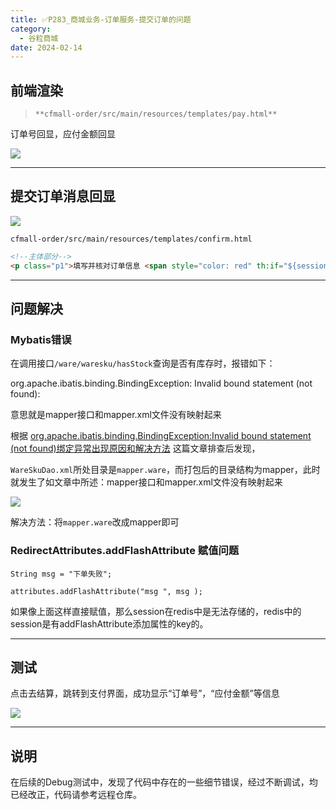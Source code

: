 ```yaml
---
title: ✅P283_商城业务-订单服务-提交订单的问题
category:
  - 谷粒商城
date: 2024-02-14
---
```


<!-- more -->

## 前端渲染

> `**cfmall-order/src/main/resources/templates/pay.html**`


订单号回显，应付金额回显

![](https://cfmall-hello.oss-cn-beijing.aliyuncs.com/img/202401/b061fb18f270479d1e6ef30fbf74ae03.png#id=JnQIb&originHeight=229&originWidth=1103&originalType=binary&ratio=1&rotation=0&showTitle=false&status=done&style=none&title=)

---

## 提交订单消息回显

![](https://cfmall-hello.oss-cn-beijing.aliyuncs.com/img/202401/19a299950e25cc1fe69b482c08f7c98e.png#id=Bg1v2&originHeight=1106&originWidth=1036&originalType=binary&ratio=1&rotation=0&showTitle=false&status=done&style=none&title=)

`cfmall-order/src/main/resources/templates/confirm.html`

```html
<!--主体部分-->
<p class="p1">填写并核对订单信息 <span style="color: red" th:if="${session.msg!=null}" th:text="${session.msg}"></span> </p>
```

---

## 问题解决

### Mybatis错误

在调用接口`/ware/waresku/hasStock`查询是否有库存时，报错如下：

org.apache.ibatis.binding.BindingException: Invalid bound statement (not found):

意思就是mapper接口和mapper.xml文件没有映射起来

根据 [org.apache.ibatis.binding.BindingException:Invalid bound statement (not found)绑定异常出现原因和解决方法](https://blog.csdn.net/mfysss/article/details/129715505) 这篇文章排查后发现，

`WareSkuDao.xml`所处目录是`mapper.ware`，而打包后的目录结构为mapper，此时就发生了如文章中所述：mapper接口和mapper.xml文件没有映射起来

![](https://cfmall-hello.oss-cn-beijing.aliyuncs.com/img/202401/7fb52a72b9f0a9589cbeea94ae6be011.png#id=KeyUX&originHeight=278&originWidth=462&originalType=binary&ratio=1&rotation=0&showTitle=false&status=done&style=none&title=)

解决方法：将`mapper.ware`改成mapper即可

### RedirectAttributes.addFlashAttribute 赋值问题

```
String msg = "下单失败";

attributes.addFlashAttribute("msg ", msg );
```

如果像上面这样直接赋值，那么session在redis中是无法存储的，redis中的session是有addFlashAttribute添加属性的key的。

---

## 测试

点击去结算，跳转到支付界面，成功显示“订单号”，“应付金额”等信息

![](https://cfmall-hello.oss-cn-beijing.aliyuncs.com/img/202401/896bee563a398f4b7e5a2ea1de900592.png#id=Z5Brt&originHeight=792&originWidth=1030&originalType=binary&ratio=1&rotation=0&showTitle=false&status=done&style=none&title=)

---

## 说明

在后续的Debug测试中，发现了代码中存在的一些细节错误，经过不断调试，均已经改正，代码请参考远程仓库。
